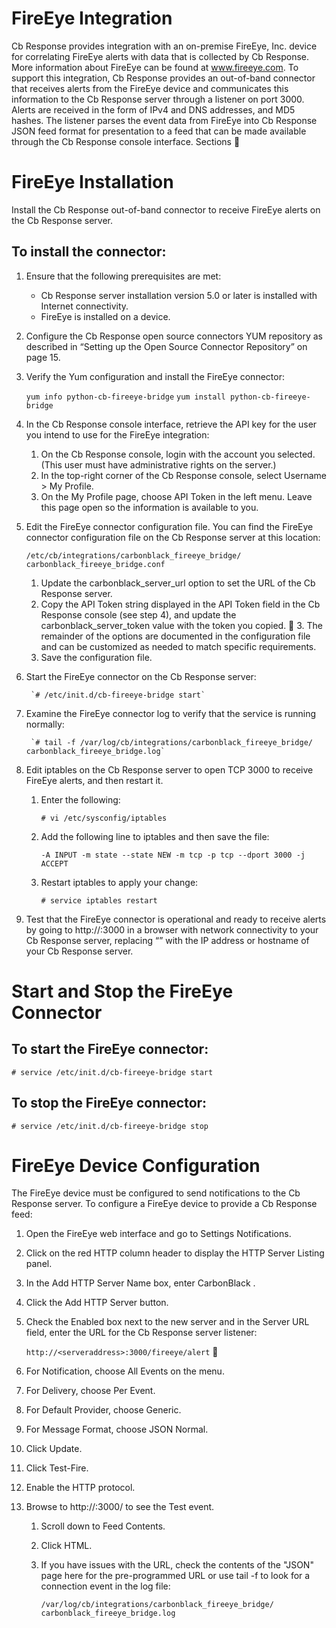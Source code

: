 # FireEye Integration
Cb Response provides integration with an on-premise FireEye, Inc. device for correlating FireEye alerts with data that is collected by Cb Response. More information about FireEye can be found at www.fireeye.com.
To support this integration, Cb Response provides an out-of-band connector that receives alerts from the FireEye device and communicates this information to the Cb Response server through a listener on port 3000.
Alerts are received in the form of IPv4 and DNS addresses, and MD5 hashes. The listener parses the event data from FireEye into Cb Response JSON feed format for presentation to a feed that can be made available through the Cb Response console interface.
Sections

# FireEye Installation
Install the Cb Response out-of-band connector to receive FireEye alerts on the Cb Response server.
## To install the connector:
1. Ensure that the following prerequisites are met:
 	* Cb Response server installation version 5.0 or later is installed with Internet connectivity.
 	* FireEye is installed on a device.
2. Configure the Cb Response open source connectors YUM repository as described in “Setting up the Open Source Connector Repository” on page 15.
3. Verify the Yum configuration and install the FireEye connector:

	`yum info python-cb-fireeye-bridge` 
	`yum install python-cb-fireeye-bridge`
	
4. In the Cb Response console interface, retrieve the API key for the user you intend to use for the FireEye integration:
	1. On the Cb Response console, login with the account you selected. (This user must have administrative rights on the server.)
	2. In the top-right corner of the Cb Response console, select Username > My Profile.
	3. On the My Profile page, choose API Token in the left menu. Leave this page open so the information is available to you.

5. Edit the FireEye connector configuration file. You can find the FireEye connector configuration file on the Cb Response server at this location:

	`/etc/cb/integrations/carbonblack_fireeye_bridge/ carbonblack_fireeye_bridge.conf`
	1. Update the carbonblack_server_url option to set the URL of the Cb Response server.
	2. Copy the API Token string displayed in the API Token field in the Cb Response console (see step 4), and update the carbonblack_server_token value with the token you copied.
	3. The remainder of the options are documented in the configuration file and can be customized as needed to match specific requirements.
	4. Save the configuration file.
6. Start the FireEye connector on the Cb Response server:

		`# /etc/init.d/cb-fireeye-bridge start`
7. Examine the FireEye connector log to verify that the service is running normally:

		`# tail -f /var/log/cb/integrations/carbonblack_fireeye_bridge/ carbonblack_fireeye_bridge.log`
8. Edit iptables on the Cb Response server to open TCP 3000 to receive FireEye alerts, and then restart it.
	1. Enter the following:
	
		`# vi /etc/sysconfig/iptables`
	2. Add the following line to iptables and then save the file:

		`-A INPUT -m state --state NEW -m tcp -p tcp --dport 3000 -j ACCEPT`
	3. Restart iptables to apply your change:

		`# service iptables restart`

9. Test that the FireEye connector is operational and ready to receive alerts by going to http://<cbserver-ip>:3000 in a browser with network connectivity to your Cb Response server, replacing “<cbserver-ip>” with the IP address or hostname of your Cb Response server.

# Start and Stop the FireEye Connector
## To start the FireEye connector:
`# service /etc/init.d/cb-fireeye-bridge start`
## To stop the FireEye connector:
`# service /etc/init.d/cb-fireeye-bridge stop`


# FireEye Device Configuration
The FireEye device must be configured to send notifications to the Cb Response server.
To configure a FireEye device to provide a Cb Response feed:
1. Open the FireEye web interface and go to Settings Notifications.
2. Click on the red HTTP column header to display the HTTP Server Listing panel.
3. In the Add HTTP Server Name box, enter CarbonBlack .
4. Click the Add HTTP Server button.
5. Check the Enabled box next to the new server and in the Server URL field, enter the URL for the Cb Response server listener:

	`http://<serveraddress>:3000/fireeye/alert`


6. For Notification, choose All Events on the menu.
7. For Delivery, choose Per Event.
8. For Default Provider, choose Generic.
9. For Message Format, choose JSON Normal.
10. Click Update.
11. Click Test-Fire.
12. Enable the HTTP protocol.
13. Browse to http://<serveraddress>:3000/ to see the Test event.
	1. Scroll down to Feed Contents.
	2. Click HTML.
	3. If you have issues with the URL, check the contents of the "JSON" page here for the pre-programmed URL or use tail -f to look for a connection event in the log file:
	
		`/var/log/cb/integrations/carbonblack_fireeye_bridge/ carbonblack_fireeye_bridge.log`
